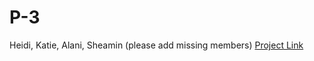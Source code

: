 # P-3
Heidi, Katie, Alani, Sheamin (please add missing members)
[Project Link](https://docs.google.com/document/d/1T-A0vKWI35OUHWiqfqm33gNrwBFH8ah_NygrpTeD35Q/edit?usp=sharing) 

